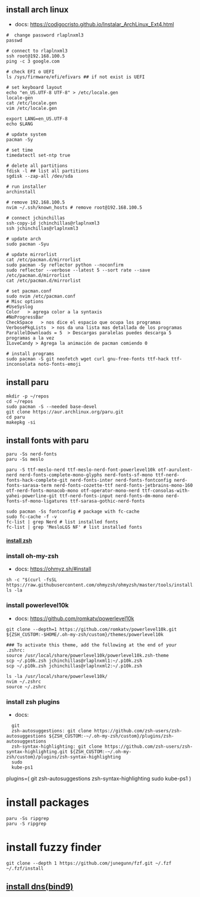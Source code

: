 ## install arch linux

- docs: https://codigocristo.github.io/Instalar_ArchLinux_Ext4.html

```
#  change password rlaplnxml3
passwd

# connect to rlaplnxml3
ssh root@192.168.100.5
ping -c 3 google.com

# check EFI o UEFI
ls /sys/firmware/efi/efivars ## if not exist is UEFI

# set keyboard layout
echo "en_US.UTF-8 UTF-8" > /etc/locale.gen
locale-gen
cat /etc/locale.gen
vim /etc/locale.gen

export LANG=en_US.UTF-8
echo $LANG

# update system
pacman -Sy

# set time
timedatectl set-ntp true

# delete all partitions
fdisk -l ## list all partitions
sgdisk --zap-all /dev/sda

# run installer
archinstall

# remove 192.168.100.5
nvim ~/.ssh/known_hosts # remove root@192.168.100.5

# connect jchinchillas
ssh-copy-id jchinchillas@rlaplnxml3
ssh jchinchillas@rlaplnxml3

# update arch
sudo pacman -Syu

# update mirrorlist
cat /etc/pacman.d/mirrorlist
sudo pacman -Sy reflector python --noconfirm
sudo reflector --verbose --latest 5 --sort rate --save /etc/pacman.d/mirrorlist
cat /etc/pacman.d/mirrorlist

# set pacman.conf
sudo nvim /etc/pacman.conf
# Misc options
#UseSyslog
Color   > agrega color a la syntaxis
#NoProgressBar
CheckSpace   > nos dice el espacio que ocupa los programas
VerbosePkgLists  > nos da una lista mas detallada de los programas
ParallelDownloads = 5  > Descargas paralelas puedes descarga 5 programas a la vez
ILoveCandy > Agrega la animación de pacman comiendo 0

# install programs
sudo pacman -S git neofetch wget curl gnu-free-fonts ttf-hack ttf-inconsolata noto-fonts-emoji
```

## install paru

```
mkdir -p ~/repos
cd ~/repos
sudo pacman -S --needed base-devel
git clone https://aur.archlinux.org/paru.git
cd paru
makepkg -si

```

## install fonts with paru

```
paru -Ss nerd-fonts
paru -Ss meslo

paru -S ttf-meslo-nerd ttf-meslo-nerd-font-powerlevel10k otf-aurulent-nerd nerd-fonts-complete-mono-glyphs nerd-fonts-sf-mono ttf-nerd-fonts-hack-complete-git nerd-fonts-inter nerd-fonts-fontconfig nerd-fonts-sarasa-term nerd-fonts-cozette-ttf nerd-fonts-jetbrains-mono-160 otf-nerd-fonts-monacob-mono otf-operator-mono-nerd ttf-consolas-with-yahei-powerline-git ttf-nerd-fonts-input nerd-fonts-dm-mono nerd-fonts-sf-mono-ligatures ttf-sarasa-gothic-nerd-fonts

sudo pacman -Ss fontconfig # package with fc-cache
sudo fc-cache -f -v
fc-list | grep Nerd # list installed fonts
fc-list | grep 'MesloLGS NF' # list installed fonts
```

#### [install zsh](./zsh/README.md)

### install oh-my-zsh

- docs: https://ohmyz.sh/#install

```check again the docs
sh -c "$(curl -fsSL https://raw.githubusercontent.com/ohmyzsh/ohmyzsh/master/tools/install.sh)"
ls -la
```

### install powerlevel10k

- docs: https://github.com/romkatv/powerlevel10k

```check again the docs
git clone --depth=1 https://github.com/romkatv/powerlevel10k.git ${ZSH_CUSTOM:-$HOME/.oh-my-zsh/custom}/themes/powerlevel10k

### To activate this theme, add the following at the end of your .zshrc:
source /usr/local/share/powerlevel10k/powerlevel10k.zsh-theme
scp ~/.p10k.zsh jchinchillas@rlaplnxml1:~/.p10k.zsh
scp ~/.p10k.zsh jchinchillas@rlaplnxml2:~/.p10k.zsh

ls -la /usr/local/share/powerlevel10k/
nvim ~/.zshrc
source ~/.zshrc
```

### install zsh plugins

- docs:

```
  git
  zsh-autosuggestions: git clone https://github.com/zsh-users/zsh-autosuggestions ${ZSH_CUSTOM:-~/.oh-my-zsh/custom}/plugins/zsh-autosuggestions
  zsh-syntax-highlighting: git clone https://github.com/zsh-users/zsh-syntax-highlighting.git ${ZSH_CUSTOM:-~/.oh-my-zsh/custom}/plugins/zsh-syntax-highlighting
  sudo
  kube-ps1
```

plugins=(
git
zsh-autosuggestions
zsh-syntax-highlighting
sudo
kube-ps1
)

# install packages

```
paru -Ss ripgrep
paru -S ripgrep
```

# install fuzzy finder
```
git clone --depth 1 https://github.com/junegunn/fzf.git ~/.fzf
~/.fzf/install
```

## [install dns(bind9)](./docker_apps/dns/README.md)
